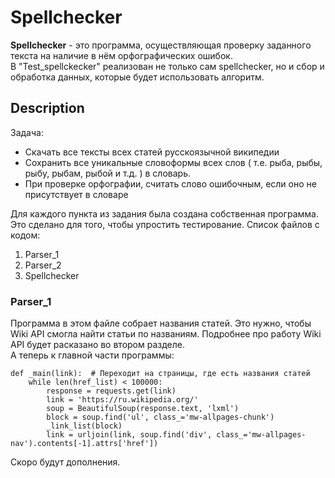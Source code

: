 # Spellchecker
**Spellchecker** - это программа, осуществляющая проверку заданного текста на наличие в нём орфографических ошибок.  
В "Test_spellckecker" реализован не только сам spellchecker, но и сбор и обработка данных, которые будет использовать алгоритм.
## Description
Задача:
- Скачать все тексты всех статей русскоязычной википедии
- Сохранить все уникальные словоформы всех слов ( т.е. рыба, рыбы, рыбу, рыбам, рыбой и т.д. ) в словарь.   
- При проверке орфографии, считать слово ошибочным, если оно не присутствует в словаре

Для каждого пункта из задания была создана собственная программа. Это сделано для того, чтобы упростить тестирование.
Список файлов с кодом:
1. Parser_1
2. Parser_2
3. Spellchecker

### Parser_1
Программа в этом файле собрает названия статей. Это нужно, чтобы Wiki API смогла найти статьи по названиям. Подробнее про работу Wiki API будет расказано во втором разделе.  
А теперь к главной части программы:
```
def _main(link):  # Переходит на страницы, где есть названия статей
    while len(href_list) < 100000:
        response = requests.get(link)
        link = 'https://ru.wikipedia.org/'
        soup = BeautifulSoup(response.text, 'lxml')
        block = soup.find('ul', class_='mw-allpages-chunk')
        _link_list(block)
        link = urljoin(link, soup.find('div', class_='mw-allpages-nav').contents[-1].attrs['href'])
```

Скоро будут дополнения.
